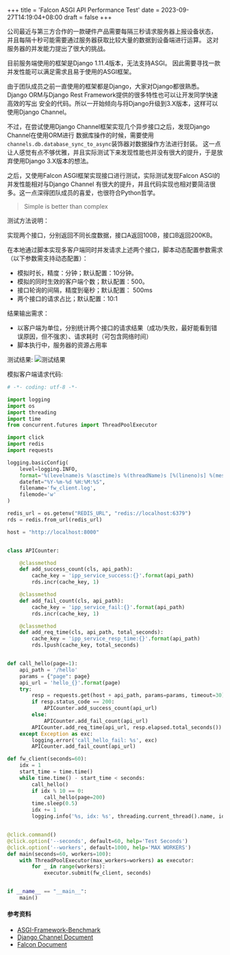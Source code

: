+++
title = 'Falcon ASGI API Performance Test'
date = 2023-09-27T14:19:04+08:00
draft = false
+++

公司最近与第三方合作的一款硬件产品需要每隔三秒请求服务器上报设备状态，
并且每隔十秒可能需要通过服务器获取比较大量的数据到设备端进行运算。
这对服务器的并发能力提出了很大的挑战。

目前服务端使用的框架是Django 1.11.4版本，无法支持ASGI。
因此需要寻找一款并发性能可以满足需求且易于使用的ASGI框架。

由于团队成员之前一直使用的框架都是Django，大家对Django都很熟悉。
Django ORM与Django Rest Framework提供的很多特性也可以让开发同学快速高效的写出
安全的代码。所以一开始倾向与将Django升级到3.X版本，这样可以使用Django Channel。

不过，在尝试使用Django Channel框架实现几个异步接口之后，发现Django Channel在使用ORM进行
数据库操作的时候，需要使用`channels.db.database_sync_to_async`装饰器对数据操作方法进行封装。
这一点让人感觉有点不够优雅，并且实际测试下来发现性能也并没有很大的提升，于是放弃使用Django 3.X版本的想法。

之后，又使用Falcon ASGI框架实现接口进行测试，实际测试发现Falcon ASGI的并发性能相对与Django Channel
有很大的提升，并且代码实现也相对要简洁很多。这一点深得团队成员的喜爱，也很符合Python哲学。
> Simple is better than complex

测试方法说明：

实现两个接口，分别返回不同长度数据，接口A返回100B，接口B返回200KB。

在本地通过脚本实现多客户端同时并发请求上述两个接口，脚本动态配置参数需求（以下参数需支持动态配置）： 
- 模拟时长，精度：分钟；默认配置：10分钟。
- 模拟的同时生效的客户端个数；默认配置：500。 
- 接口轮询的间隔，精度到毫秒；默认配置： 500ms 
- 两个接口的请求占比；默认配置：10:1

结果输出需求： 
 - 以客户端为单位，分别统计两个接口的请求结果（成功/失败，最好能看到错误原因，但不强求）、请求耗时（可包含网络时间） 
 - 脚本执行中，服务器的资源占用率

测试结果:
![测试结果](https://hannto-static.ks3-cn-beijing.ksyuncs.com/server/images/falcon_asgi_performance_test_result.png)

模拟客户端请求代码:
```python
# -*- coding: utf-8 -*-

import logging
import os
import threading
import time
from concurrent.futures import ThreadPoolExecutor

import click
import redis
import requests

logging.basicConfig(
    level=logging.INFO,
    format='%(levelname)s %(asctime)s %(threadName)s [%(lineno)s] %(message)s',
    datefmt="%Y-%m-%d %H:%M:%S",
    filename='fw_client.log',
    filemode='w'
)

redis_url = os.getenv("REDIS_URL", "redis://localhost:6379")
rds = redis.from_url(redis_url)

host = "http://localhost:8000"


class APICounter:

    @classmethod
    def add_success_count(cls, api_path):
        cache_key = 'ipp_service_success:{}'.format(api_path)
        rds.incr(cache_key, 1)

    @classmethod
    def add_fail_count(cls, api_path):
        cache_key = 'ipp_service_fail:{}'.format(api_path)
        rds.incr(cache_key, 1)

    @classmethod
    def add_req_time(cls, api_path, total_seconds):
        cache_key = 'ipp_service_resp_time:{}'.format(api_path)
        rds.lpush(cache_key, total_seconds)


def call_hello(page=1):
    api_path = '/hello'
    params = {"page": page}
    api_url = 'hello_{}'.format(page)
    try:
        resp = requests.get(host + api_path, params=params, timeout=30)
        if resp.status_code == 200:
            APICounter.add_success_count(api_url)
        else:
            APICounter.add_fail_count(api_url)
        APICounter.add_req_time(api_url, resp.elapsed.total_seconds())
    except Exception as exc:
        logging.error('call_hello_fail: %s', exc)
        APICounter.add_fail_count(api_url)

def fw_client(seconds=60):
    idx = 1
    start_time = time.time()
    while time.time() - start_time < seconds:
        call_hello()
        if idx % 10 == 0:
            call_hello(page=200)
        time.sleep(0.5)
        idx += 1
        logging.info('%s, idx: %s', threading.current_thread().name, idx)


@click.command()
@click.option('--seconds', default=60, help='Test Seconds')
@click.option('--workers', default=1000, help='MAX WORKERS')
def main(seconds=60, workers=100):
    with ThreadPoolExecutor(max_workers=workers) as executor:
        for _ in range(workers):
            executor.submit(fw_client, seconds)


if __name__ == "__main__":
    main()
```


#### 参考资料
- [ASGI-Framework-Benchmark](http://klen.github.io/py-frameworks-bench/)
- [Django Channel Document](https://channels.readthedocs.io/en/latest/introduction.html)
- [Falcon Document](https://falcon.readthedocs.io/en/stable/user/tutorial-asgi.html)
